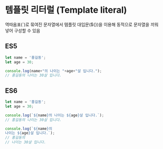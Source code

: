 # 템플릿 리터럴 (Template literal)

역따옴표(\`)로 묶여진 문자열에서 템플릿 대입문(${})을 이용해 동적으로 문자열을 끼워넣어 구성할 수 있음

## ES5

```javascript
let name = '홍길동';
let age = 30;

console.log(name+"의 나이는 "+age+"살 입니다.");
// 홍길동의 나이는 30살 입니다.
```

## ES6

```javascript
let name = '홍길동';
let age = 30;

console.log(`${name}의 나이는 ${age}살 입니다.`);
// 홍길동의 나이는 30살 입니다.

console.log(`${name}의 
나이는 ${age}살 입니다.`);
// 홍길동의 
// 나이는 30살 입니다.
```
